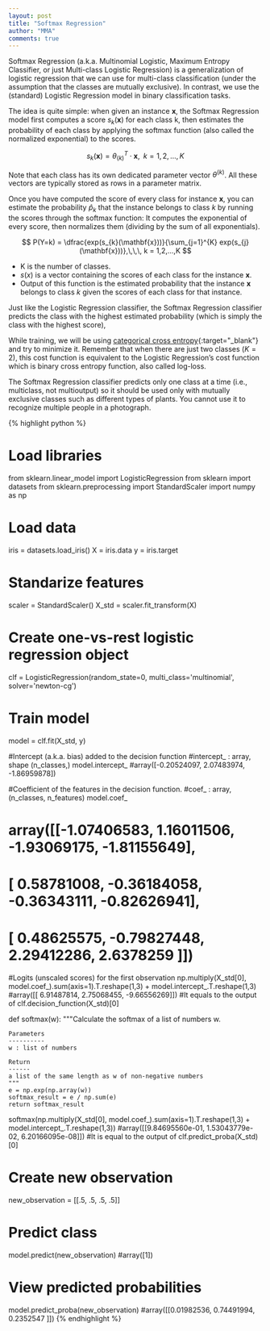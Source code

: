 ```yaml
---
layout: post
title: "Softmax Regression"
author: "MMA"
comments: true
---
```

Softmax Regression (a.k.a. Multinomial Logistic, Maximum Entropy Classifier, or just Multi-class Logistic Regression) is a generalization of logistic regression that we can use for multi-class classification (under the assumption that the classes are mutually exclusive). In contrast, we use the (standard) Logistic Regression model in binary classification tasks.

The idea is quite simple: when given an instance $\mathbf{x}$, the Softmax Regression model first computes a score $s_{k}(\mathbf{x})$ for each class k, then estimates the probability of each class by applying the softmax function (also called the normalized exponential) to the scores. 

$$
s_{k}(\mathbf{x}) = \theta_{(k)} ^{T} \cdot \mathbf{x},\,\,\, k = 1,2,...,K
$$

Note that each class has its own dedicated parameter vector $\theta^{(k)}$. All these vectors are typically stored as rows in a parameter matrix.

Once you have computed the score of every class for instance $\mathbf{x}$, you can estimate the probability $\hat{p}_{k}$ that the instance belongs to class $k$ by running the scores through the softmax function: It computes the exponential of every score, then normalizes them (dividing by the sum of all exponentials).

$$
P(Y=k) = \dfrac{exp(s_{k}(\mathbf{x}))}{\sum_{j=1}^{K} exp(s_{j}(\mathbf{x}))},\,\,\, k = 1,2,...,K
$$

* K is the number of classes.
* $s(x)$ is a vector containing the scores of each class for the instance $\mathbf{x}$.
* Output of this function is the estimated probability that the instance $\mathbf{x}$ belongs to class $k$ given the scores of each class for that instance.

Just like the Logistic Regression classifier, the Softmax Regression classifier predicts the class with the highest estimated probability (which is simply the class with the highest score),

While training, we will be using [categorical cross entropy](https://mmuratarat.github.io/2018-12-21/cross-entropy#categorical-cross-entropy){:target="_blank"} and try to minimize it. Remember that when there are just two classes ($K = 2$), this cost function is equivalent to the Logistic Regression’s cost function which is binary cross entropy function, also called log-loss.

The Softmax Regression classifier predicts only one class at a time (i.e., multiclass, not multioutput) so it should be used only with mutually exclusive classes such as different types of plants. You cannot use it to recognize multiple people in a photograph.

{% highlight python %} 
# Load libraries
from sklearn.linear_model import LogisticRegression
from sklearn import datasets
from sklearn.preprocessing import StandardScaler
import numpy as np
# Load data
iris = datasets.load_iris()
X = iris.data
y = iris.target

# Standarize features
scaler = StandardScaler()
X_std = scaler.fit_transform(X)

# Create one-vs-rest logistic regression object
clf = LogisticRegression(random_state=0, multi_class='multinomial', solver='newton-cg')

# Train model
model = clf.fit(X_std, y)

#Intercept (a.k.a. bias) added to the decision function
#intercept_ : array, shape (n_classes,)
model.intercept_
#array([-0.20524097,  2.07483974, -1.86959878])

#Coefficient of the features in the decision function.
#coef_ : array, (n_classes, n_features)
model.coef_
# array([[-1.07406583,  1.16011506, -1.93069175, -1.81155649],
#        [ 0.58781008, -0.36184058, -0.36343111, -0.82626941],
#        [ 0.48625575, -0.79827448,  2.29412286,  2.6378259 ]])

#Logits (unscaled scores) for the first observation
np.multiply(X_std[0], model.coef_).sum(axis=1).T.reshape(1,3) + model.intercept_.T.reshape(1,3)
#array([[ 6.91487814,  2.75068455, -9.66556269]])
#It equals to the output of clf.decision_function(X_std)[0]

def softmax(w):
    """Calculate the softmax of a list of numbers w.

    Parameters
    ----------
    w : list of numbers

    Return
    ------
    a list of the same length as w of non-negative numbers
    """
    e = np.exp(np.array(w))
    softmax_result = e / np.sum(e)
    return softmax_result

softmax(np.multiply(X_std[0], model.coef_).sum(axis=1).T.reshape(1,3) + model.intercept_.T.reshape(1,3))
#array([[9.84695560e-01, 1.53043779e-02, 6.20166095e-08]])
#It is equal to the output of clf.predict_proba(X_std)[0]

# Create new observation
new_observation = [[.5, .5, .5, .5]]

# Predict class
model.predict(new_observation)
#array([1])

# View predicted probabilities
model.predict_proba(new_observation)
#array([[0.01982536, 0.74491994, 0.2352547 ]])
{% endhighlight %}